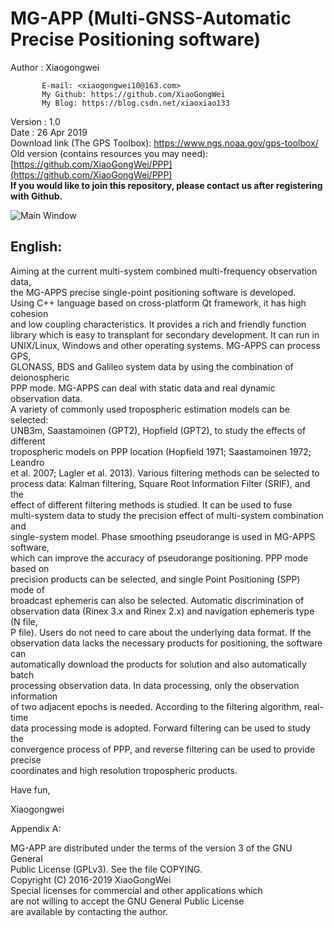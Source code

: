 
#	MG-APP (Multi-GNSS-Automatic Precise Positioning software)

 Author  : Xiaogongwei
 
           E-mail: <xiaogongwei10@163.com>
           My Github: https://github.com/XiaoGongWei
           My Blog: https://blog.csdn.net/xiaoxiao133
	   
 Version : 1.0  
 Date    : 26 Apr 2019  
 Download link (The GPS Toolbox): https://www.ngs.noaa.gov/gps-toolbox/    
 Old version (contains resources you may need): [https://github.com/XiaoGongWei/PPP](https://github.com/XiaoGongWei/PPP)   
 **If you would like to join this repository, please contact us after registering with Github.** 
 
 
![Main Window](https://github.com/XiaoGongWei/MG_APPS/blob/master/resources/OtherFiles/fig2.png)  

## English:

Aiming at the current multi-system combined multi-frequency observation data,  
the MG-APPS precise single-point positioning software is developed.  
Using C++ language based on cross-platform Qt framework, it has high cohesion  
 and low coupling characteristics. It provides a rich and friendly function   
library which is easy to transplant for secondary development. It can run in   
UNIX/Linux, Windows and other operating systems. MG-APPS can process GPS,   
GLONASS, BDS and Galileo system data by using the combination of deionospheric  
 PPP mode. MG-APPS can deal with static data and real dynamic observation data.   
A variety of commonly used tropospheric estimation models can be selected:   
UNB3m, Saastamoinen (GPT2), Hopfield (GPT2), to study the effects of different   
tropospheric models on PPP location (Hopfield 1971; Saastamoinen 1972; Leandro   
et al. 2007; Lagler et al. 2013). Various filtering methods can be selected to   
process data: Kalman filtering, Square Root Information Filter (SRIF), and the   
effect of different filtering methods is studied. It can be used to fuse   
multi-system data to study the precision effect of multi-system combination and  
 single-system model. Phase smoothing pseudorange is used in MG-APPS software,  
 which can improve the accuracy of pseudorange positioning. PPP mode based on   
precision products can be selected, and single Point Positioning (SPP) mode of   
broadcast ephemeris can also be selected. Automatic discrimination of   
observation data (Rinex 3.x and Rinex 2.x) and navigation ephemeris type (N file,  
 P file). Users do not need to care about the underlying data format. If the   
observation data lacks the necessary products for positioning, the software can   
automatically download the products for solution and also automatically batch   
processing observation data. In data processing, only the observation information  
 of two adjacent epochs is needed. According to the filtering algorithm, real-time   
data processing mode is adopted. Forward filtering can be used to study the   
convergence process of PPP, and reverse filtering can be used to provide precise   
coordinates and high resolution tropospheric products.  

 Have fun,  
 
  Xiaogongwei  

 Appendix A:   

 MG-APP are distributed under the terms of the version 3 of the GNU General  
 Public License (GPLv3).  See the file COPYING.  
 Copyright (C) 2016-2019 XiaoGongWei   
 Special licenses for commercial and other applications which  
 are not willing to accept the GNU General Public License  
 are available by contacting the author.  
 
 


